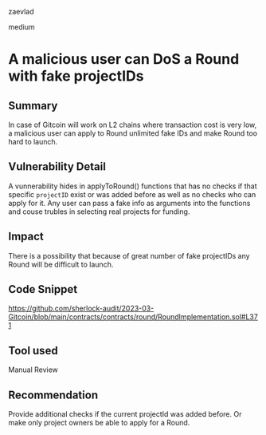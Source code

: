 zaevlad

medium

# A malicious user can DoS a Round with fake projectIDs

## Summary

In case of Gitcoin will work on L2 chains where transaction cost is very low, a malicious user can apply to Round unlimited fake IDs and make Round too hard to launch.

## Vulnerability Detail

A vunnerability hides in applyToRound() functions that has no checks if that specific `projectID` exist or was added before as well as no checks who can apply for it. Any user can pass a fake info as arguments into the functions and couse trubles in selecting real projects for funding.

## Impact

There is a possibility that because of great number of fake projectIDs any Round will be difficult to launch.

## Code Snippet

https://github.com/sherlock-audit/2023-03-Gitcoin/blob/main/contracts/contracts/round/RoundImplementation.sol#L371

## Tool used

Manual Review

## Recommendation

Provide additional checks if the current projectId was added before. Or make only project owners be able to apply for a Round. 
